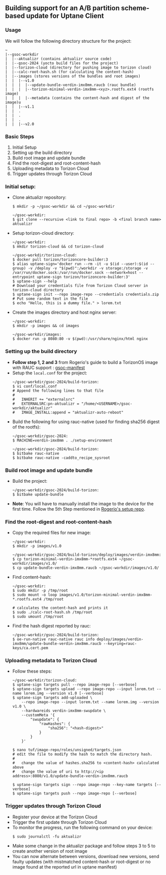 ## Building support for an A/B partition scheme-based update for Uptane Client

### Usage
We will follow the following directory structure for the project:
```
~
|--gsoc-workdir
|  |--aktualizr (contains aktualizr source code)
|  |--gsoc-2024 (yocto build files for the project)
|  |--torizon-cloud (directory for pushing image to torizon cloud)
|  |--calc-root-hash.sh (for calculating the content-hash)
|  |--images (stores versions of the bundles and root images)
|  |  |--v1.0
|  |  |  |--update-bundle-verdin-imx8mm.raucb (rauc bundle)
|  |  |  |--torizon-minimal-verdin-imx8mm-<xyz>.rootfs.ext4 (rootfs image)
|  |  |  |--metadata (contains the content-hash and digest of the image)u
|  |  |--v1.1
|  |  .
|  |  .
|  |  .
|  |  |--v2.0
```

### Basic Steps
1. Initial Setup
2. Setting up the build directory
3. Build root image and update bundle
4. Find the root-digest and root-content-hash
5. Uploading metadata to Torizon Cloud
6. Trigger updates through Torizon Cloud

### Initial setup: 
- Clone aktualizr repository:
    ```
    $ mkdir -p ~/gsoc-workdir && cd ~/gsoc-workdir

    ~/gsoc-workdir: 
    $ git clone --recursive <link to final repo> -b <final branch name> aktualizr
    ```
- Setup torizon-cloud directory: 
    ```
    ~/gsoc-workdir: 
    $ mkdir torizon-cloud && cd torizon-cloud

    ~/gsoc-workdir/torizon-cloud:
    $ docker pull torizon/torizoncore-builder:3
    $ alias uptane-sign='docker run --rm -it -u $(id --user):$(id --group) -v /deploy -v "$(pwd)":/workdir -v storage:/storage -v /var/run/docker.sock:/var/run/docker.sock --network=host --entrypoint uptane-sign torizon/torizoncore-builder:3'
    $ uptane-sign --help
    # Download your credentials file from Torizon Cloud server in torizon-cloud directory
    $ uptane-sign init --repo image-repo --credentials credentials.zip
    # Put some random text in the file
    $ echo "Hello, this is a dummy file." > lorem.txt
    ```
- Create the images directory and host nginx server: 
    ```
    ~/gsoc-workdir: 
    $ mkdir -p images && cd images

    ~/gsoc-workdir/images:
    $ docker run -p 8080:80 -v $(pwd):/usr/share/nginx/html nginx
    ```
### Setting up the build directory
- **Follow step 1, 2 and 3** from Rogerio's guide to build a TorizonOS image with RAUC support : [gsoc-manifest](https://github.com/rborn-tx/gsoc-manifest)
 - Setup the `local.conf` for the project:
    ```
    ~/gsoc-workdir/gsoc-2024/build-torizon:
    $ vi conf/local.conf
    # Append the following lines to that file
    # 
    #   INHERIT += "externalsrc"
    #   EXTERNALSRC:pn-aktualizr = "/home/<USERNAME>/gsoc-workdir/aktualizr"
    #   IMAGE_INSTALL:append = "aktualizr-auto-reboot"
    ```
- Build the following for using rauc-native (used for finding sha256 digest of the rootfs):
    ```
    ~/gsoc-workdir/gsoc-2024:
    $ MACHINE=verdin-imx8mm . ./setup-environment 
    
    ~/gsoc-workdir/gsoc-2024/build-torizon:
    $ bitbake rauc-native
    $ bitbake rauc-native -caddto_recipe_sysroot
    ```
### Build root image and update bundle
- Build the project:
    ```
    ~/gsoc-workdir/gsoc-2024/build-torizon:
    $ bitbake update-bundle
    ```
- **Note**: You will have to manually install the image to the device for the first time. Follow the 5th Step mentioned in [Rogerio's setup repo](https://github.com/rborn-tx/gsoc-manifest?tab=readme-ov-file#install-os-image).
### Find the root-digest and root-content-hash
- Copy the required files for new image:
    ```
    ~/gsoc-workdir:
    $ mkdir -p images/v1.0
    
    ~/gsoc-workdir/gsoc-2024/build-torizon/deploy/images/verdin-imx8mm:
    $ cp torizon-minimal-verdin-imx8mm-*rootfs.ext4 ~/gsoc-workdir/images/v1.0/
    $ cp update-bundle-verdin-imx8mm.raucb ~/gsoc-workdir/images/v1.0/
    ```
- Find content-hash:
    ```
    ~/gsoc-workdir:
    $ sudo mkdir -p /tmp/root
    $ sudo mount -o loop images/v1.0/torizon-minimal-verdin-imx8mm-*.rootfs.ext4 /tmp/root

    # calculates the content-hash and prints it
    $ sudo ./calc-root-hash.sh /tmp/root
    $ sudo umount /tmp/root
    ```

- Find the hash digest reported by rauc:
    ```
    ~/gsoc-workdir/gsoc-2024/build-torizon:
    $ oe-run-native rauc-native rauc info deploy/images/verdin-imx8mm/update-bundle-verdin-imx8mm.raucb --keyring=rauc-keys/ca.cert.pem 
    ```
### Uploading metadata to Torizon Cloud
- Follow these steps:
    ```
    ~/gsoc-workdir/torizon-cloud:
    $ uptane-sign targets pull --repo image-repo [--verbose]
    $ uptane-sign targets upload --repo image-repo --input lorem.txt --name lorem.img --version v1.0 [--verbose]
    $ uptane-sign targets add-uploaded \
        --repo image-repo --input lorem.txt --name lorem.img --version v1.0 \
        --hardwareids verdin-imx8mm-swupdate \
        --customMeta '{
            "swupdate": {
                "rawHashes": {
                    "sha256": "<hash-digest>"
                }
            }
        }'
    
    $ nano tuf/image-repo/roles/unsigned/targets.json
    # edit the file to modify the hash to match the directory hash.
    #
    #   change the value of hashes.sha256 to <content-hash> calculated above
    #   change the value of uri to http://<ip address>:8080/v1.0/update-bundle-verdin-imx8mm.raucb
    
    $ uptane-sign targets sign --repo image-repo --key-name targets [--verbose]
    $ uptane-sign targets push --repo image-repo [--verbose]
    ```
### Trigger updates through Torizon Cloud
- Register your device at the Torizon Cloud
- Trigger the first update through Torizon Cloud
- To monitor the progress, run the following command on your device: 
    ```
    $ sudo journalctl -fu aktualizr
    ```
- Make some change in the aktualizr package and follow steps 3 to 5 to create another version of root image
- You can now alternate between versions, download new versions, send faulty updates (with mistmatched content-hash or root-digest or no image found at the reported url in uptane manifest)